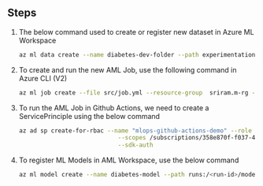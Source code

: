 
## Steps

1. The below command used to create or register new dataset in Azure ML Workspace

    ```sh
    az ml data create --name diabetes-dev-folder --path experimentation/data --resource-group sriram.m-rg --workspace-name mlopsdemo
    ```

2. To create and run the new AML Job, use the following command in Azure CLI (V2)

    ```sh
    az ml job create --file src/job.yml --resource-group  sriram.m-rg --workspace-name mlopsdemo
    ```
                       
3. To run the AML Job in Github Actions, we need to create a ServicePrinciple using the below command

    ```sh
    az ad sp create-for-rbac --name "mlops-github-actions-demo" --role contributor \
                                --scopes /subscriptions/358e870f-f037-490e-8ee3-6c17b7430d54/resourceGroups/sriram.m-rg \
                                --sdk-auth
    ```
    
4. To register ML Models in AML Workspace, use the below command

    ```sh
    az ml model create --name diabetes-model --path runs:/<run-id>/model/ --type mlflow_model
    ```